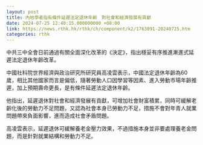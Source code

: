 ```yaml
---
layout: post
title: 內地學者指有條件延遲法定退休年齡　對社會和經濟發展有貢獻
date: 2024-07-25 12:40:15.000000000 +08:00
link: https://news.rthk.hk/rthk/ch/component/k2/1763091-20240725.htm
categories: rthk
---
```


中共三中全會日前通過有關全面深化改革的《決定》，指出穩妥有序推進漸進式延遲法定退休年齡改革。

中國社科院世界經濟與政治研究所研究員高凌雲表示，中國法定退休年齡為60歲，相比其他國家而言是偏低，隨著勞動人口因學習等因素、進入勞動市場年齡推遲，加上預期壽命更長，是有條件延遲法定退休年齡。

他指出，延遲退休對社會和經濟發展有貢獻，可增加社會財富積累，同時可緩解老齡化後的勞動力不足問題，又認為社會本身已勞動力不足，措施不會對年青人就業問題帶來負面影響，進而造成社會矛盾問題。

高凌雲表示，延遲退休可緩解養老金壓力效果，不過措施本身並非要處理養老金問題，而是針對就業結構和勞動力不足。
